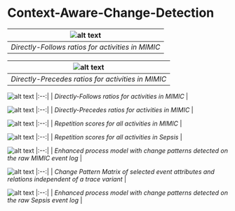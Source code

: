 # Context-Aware-Change-Detection




|![alt text](https://github.com/bptlab/Context-Aware-Change-Pattern-Detection/blob/main/Evaluation/dfr_MIMIC.PNG?raw=true)|
|:--:| 
| *Directly-Follows ratios for activities in MIMIC* |

|![alt text](https://github.com/bptlab/Context-Aware-Change-Pattern-Detection/blob/main/Evaluation/dpr_MIMIC.PNG?raw=true)|
|:--:| 
| *Directly-Precedes ratios for activities in MIMIC* |

![alt text](https://github.com/bptlab/Context-Aware-Change-Pattern-Detection/blob/main/Evaluation/dfr_Sepsis.PNG?raw=true)
|:--:| 
| *Directly-Follows ratios for activities in MIMIC* |

![alt text](https://github.com/bptlab/Context-Aware-Change-Pattern-Detection/blob/main/Evaluation/dfr_Sepsis.PNG?raw=true)
|:--:| 
| *Directly-Precedes ratios for activities in MIMIC* |

![alt text](https://github.com/bptlab/Context-Aware-Change-Pattern-Detection/blob/main/Evaluation/rep_score_MIMIC.PNG?raw=true)
|:--:| 
| *Repetition scores for all activities in MIMIC* |

![alt text](https://github.com/bptlab/Context-Aware-Change-Pattern-Detection/blob/main/Evaluation/rep_score_Sepsis.PNG?raw=true)
|:--:| 
| *Repetition scores for all activities in Sepsis* |

![alt text](https://github.com/bptlab/Context-Aware-Change-Pattern-Detection/blob/main/Evaluation/MIMIC_PM_RAW.png?raw=true)
|:--:| 
| *Enhanced process model with change patterns detected on the raw MIMIC event log* |

![alt text](https://github.com/bptlab/Context-Aware-Change-Pattern-Detection/blob/main/Evaluation/matrix_MIMIC.PNG.png?raw=true)
|:--:| 
| *Change Pattern Matrix of selected event attributes and relations independent of a trace variant* |

![alt text](https://github.com/bptlab/Context-Aware-Change-Pattern-Detection/blob/main/Evaluation/MIMIC_PM.png?raw=true)
|:--:| 
| *Enhanced process model with change patterns detected on the raw Sepsis event log* |


